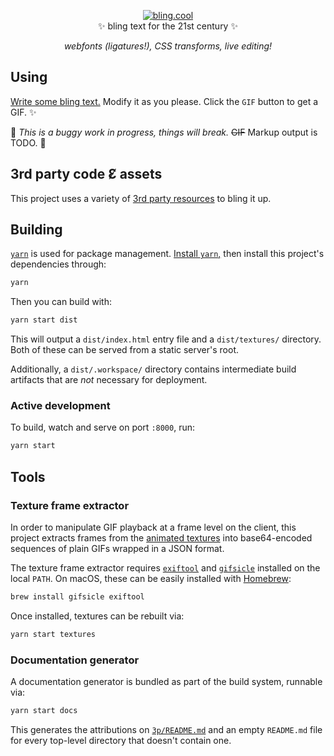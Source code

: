 <p align="center">
  <a href="https://bling.cool/" target="_blank">
    <img src="https://i.imgur.com/2upuTBM.gif" alt="bling.cool">
  </a><br>
  ✨ bling text for the 21st century ✨<br>
</p>

<p align="center">
  <em>webfonts (ligatures!), CSS transforms, live editing!</em>
</p>

## Using

[Write some bling text.](https://bling.cool) Modify it as you please. Click the `GIF` button to get a GIF. ✨

🐞 _This is a buggy work in progress, things will break._ ~~GIF~~ Markup output is
TODO. 🐞

## 3rd party code Ɛ̸ assets

This project uses a variety of [3rd party resources](./3p/README.md) to bling it up.

## Building

[`yarn`](https://yarnpkg.com) is used for package management.
[Install `yarn`,](https://yarnpkg.com/en/docs/install#mac-stable) then install
this project's dependencies through:

```sh
yarn
```

Then you can build with:

```sh
yarn start dist
```

This will output a `dist/index.html` entry file and a `dist/textures/`
directory. Both of these can be served from a static server's root.

Additionally, a `dist/.workspace/` directory contains intermediate build artifacts that are _not_ necessary for deployment.

### Active development

To build, watch and serve on port `:8000`, run:

```sh
yarn start
```

## Tools

### Texture frame extractor

In order to manipulate GIF playback at a frame level on the client, this project extracts frames from the [animated textures](/textures) into
base64-encoded sequences of plain GIFs wrapped in a JSON format.

The texture frame extractor requires [`exiftool`](https://www.sno.phy.queensu.ca/~phil/exiftool/) and [`gifsicle`](https://www.lcdf.org/gifsicle/) installed on the local `PATH`. On macOS, these can be easily installed with [Homebrew](https://brew.sh/):

```sh
brew install gifsicle exiftool
```

Once installed, textures can be rebuilt via:

```sh
yarn start textures
```

### Documentation generator

A documentation generator is bundled as part of the build system, runnable via:

```sh
yarn start docs
```

This generates the attributions on [`3p/README.md`](./3p/README.md) and an
empty `README.md` file for every top-level directory that doesn't contain one.
